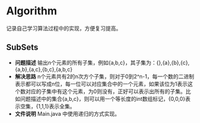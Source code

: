 # Algorithm
记录自己学习算法过程中的实现，方便复习提高。

## SubSets 
- __问题描述__
输出n个元素的所有子集，例如{a,b,c}，其子集为：{},{a},{b},{c},{a,b},{a,c},{b,c},{a,b,c}
- __解决思路__
n个元素共有2的n次方个子集，则对于0到2^n-1，每一个数的二进制表示都可以写成n位，每一位可以对应集合中的一个元素，如果该位为1表示这个数对应的子集中有这个元素，为0则没有，正好可以表示出所有的子集。比如问题描述中的集合{a,b,c}，则可以用一个等长度的int数组标记，{0,0,0}表示空集，{1,1,1}表示全集。
- __文件说明__
Main.java 中使用递归的方式实现。
